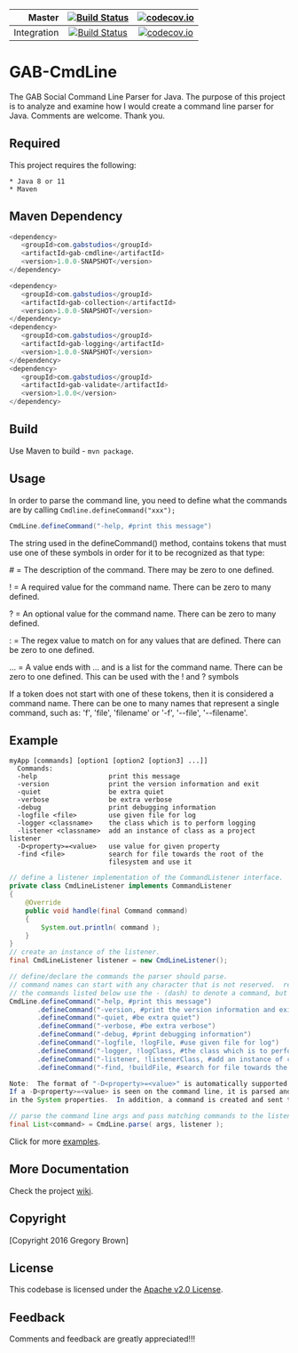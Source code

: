 Master | [![Build Status](https://travis-ci.org/gab-studios/gab-cmdline.svg?branch=master)](https://travis-ci.org/gab-studios/gab-cmdline) | [![codecov.io](https://codecov.io/github/gab-studios/gab-cmdline/coverage.svg?branch=master)](https://codecov.io/github/gab-studios/gab-cmdline?branch=master)
---: | :---: | :---:
Integration | [![Build Status](https://travis-ci.org/gab-studios/gab-cmdline.svg?branch=integration)](https://travis-ci.org/gab-studios/gab-cmdline) | [![codecov.io](https://codecov.io/github/gab-studios/gab-cmdline/coverage.svg?branch=integration)](https://codecov.io/github/gab-studios/gab-cmdline?branch=integration)

GAB-CmdLine
=======

The GAB Social Command Line Parser for Java.  The purpose of this project is to analyze and examine how I would create a command line parser for Java.  Comments are welcome.  Thank you.


Required
---------
This project requires the following: 

    * Java 8 or 11
    * Maven


Maven Dependency
---------
```java
<dependency>
   <groupId>com.gabstudios</groupId>
   <artifactId>gab-cmdline</artifactId>
   <version>1.0.0-SNAPSHOT</version>
</dependency>

<dependency>
   <groupId>com.gabstudios</groupId>
   <artifactId>gab-collection</artifactId>
   <version>1.0.0-SNAPSHOT</version>
</dependency>
<dependency>
   <groupId>com.gabstudios</groupId>
   <artifactId>gab-logging</artifactId>
   <version>1.0.0-SNAPSHOT</version>
</dependency>
<dependency>
   <groupId>com.gabstudios</groupId>
   <artifactId>gab-validate</artifactId>
   <version>1.0.0</version>
</dependency>
```



Build
---------
Use Maven to build - `mvn package`.

Usage
---------

In order to parse the command line, you need to define what the commands are by calling `Cmdline.defineCommand("xxx");`

```java
CmdLine.defineCommand("-help, #print this message")
```

The string used in the defineCommand() method, contains tokens that must use one of these symbols in order for it to be recognized as that type:

\# = The description of the command. There may be zero to one defined.

! = A required value for the command name. There can be zero to many defined.

? = An optional value for the command name. There can be zero to many defined.

: = The regex value to match on for any values that are defined. There can be zero to one defined.

... = A value ends with ... and is a list for the command name. There can be zero to one defined. This can be used with the ! and ? symbols

If a token does not start with one of these tokens, then it is considered a command name.  There can be one to many  names that represent a single command, such as: 'f', 'file', 'filename' or '-f', '--file', '--filename'.

Example
---------

```text
myApp [commands] [option1 [option2 [option3] ...]]
  Commands: 
  -help                  print this message
  -version               print the version information and exit
  -quiet                 be extra quiet
  -verbose               be extra verbose
  -debug                 print debugging information
  -logfile <file>        use given file for log
  -logger <classname>    the class which is to perform logging
  -listener <classname>  add an instance of class as a project listener
  -D<property>=<value>   use value for given property
  -find <file>           search for file towards the root of the
                         filesystem and use it
```

```java
// define a listener implementation of the CommandListener interface.
private class CmdLineListener implements CommandListener
{
    @Override
    public void handle(final Command command)
    {
        System.out.println( command );
    }
}
// create an instance of the listener.
final CmdLineListener listener = new CmdLineListener();

// define/declare the commands the parser should parse.
// command names can start with any character that is not reserved.  reserved are !?#:
// the commands listed below use the - (dash) to denote a command, but this is not required.
CmdLine.defineCommand("-help, #print this message")
       .defineCommand("-version, #print the version information and exit")
       .defineCommand("-quiet, #be extra quiet")
       .defineCommand("-verbose, #be extra verbose")
       .defineCommand("-debug, #print debugging information")
       .defineCommand("-logfile, !logFile, #use given file for log")
       .defineCommand("-logger, !logClass, #the class which is to perform logging")
       .defineCommand("-listener, !listenerClass, #add an instance of class as a project listener")
       .defineCommand("-find, !buildFile, #search for file towards the root of the file system and use it");

Note:  The format of "-D<property>=<value>" is automatically supported and doesnt need to be defined.  
If a -D<property>=<value> is seen on the command line, it is parsed and set 
in the System properties.  In addition, a command is created and sent to the listener.

// parse the command line args and pass matching commands to the listener for processing.
final List<command> = CmdLine.parse( args, listener );
```
Click for more [examples].


More Documentation
------------------
Check the project [wiki].


Copyright
-------
[Copyright 2016 Gregory Brown]


License
-------
This codebase is licensed under the [Apache v2.0 License].


Feedback
---------
Comments and feedback are greatly appreciated!!!


[Copyright 2016 2021 Gregory Brown]: https://github.com/gab-studios/gab-cmdline/tree/master/COPYRIGHT.txt
[Apache v2.0 License]: https://github.com/gab-studios/gab-cmdline/tree/master/LICENSE.txt
[wiki]: https://github.com/gab-studios/gab-cmdline/wiki
[examples]: https://github.com/gab-studios/gab-cmdline/wiki/Examples
